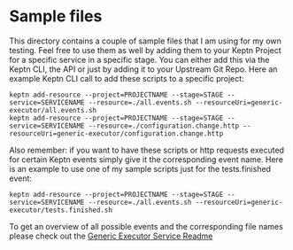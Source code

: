 # Sample files

This directory contains a couple of sample files that I am using for my own testing. 
Feel free to use them as well by adding them to your Keptn Project for a specific service in a specific stage. You can either add this via the Keptn CLI, the API or just by adding it to your Upstream Git Repo. Here an example Keptn CLI call to add these scripts to a specific project:

```
keptn add-resource --project=PROJECTNAME --stage=STAGE --service=SERVICENAME --resource=./all.events.sh --resourceUri=generic-executor/all.events.sh
keptn add-resource --project=PROJECTNAME --stage=STAGE --service=SERVICENAME --resource=./configuration.change.http --resourceUri=generic-executor/configuration.change.http
```

Also remember: if you want to have these scripts or http requests executed for certain Keptn events simply give it the corresponding event name. Here is an example to use one of my sample scripts just for the tests.finished event:
```
keptn add-resource --project=PROJECTNAME --stage=STAGE --service=SERVICENAME --resource=./all.events.sh --resourceUri=generic-executor/tests.finished.sh
```

To get an overview of all possible events and the corresponding file names please check out the [Generic Executor Service Readme](../readme.md)